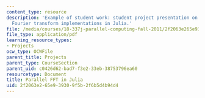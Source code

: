 ```yaml
---
content_type: resource
description: 'Example of student work: student project presentation on parallel fast
  Fourier transform implementations in Julia.'
file: /media/courses/18-337j-parallel-computing-fall-2011/2f2063e265e939309f5b2f6b5d4b94d4_MIT18_337JF11_FFT_pres.pdf
file_type: application/pdf
learning_resource_types:
- Projects
ocw_type: OCWFile
parent_title: Projects
parent_type: CourseSection
parent_uid: c0426d62-bad7-f3e2-33eb-38753796ea60
resourcetype: Document
title: Parallel FFT in Julia
uid: 2f2063e2-65e9-3930-9f5b-2f6b5d4b94d4
---
```

